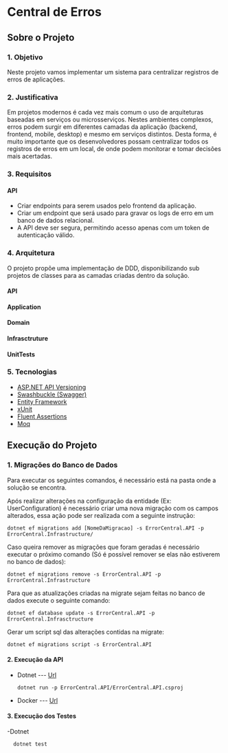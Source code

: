 
# Central de Erros

## Sobre o Projeto

### 1. Objetivo
Neste projeto vamos implementar um sistema para centralizar registros de erros de aplicações.

### 2. Justificativa
Em projetos modernos é cada vez mais comum o uso de arquiteturas baseadas em serviços ou microsserviços. 
Nestes ambientes complexos, erros podem surgir em diferentes camadas da aplicação (backend, frontend, mobile, desktop) e mesmo em serviços distintos. 
Desta forma, é muito importante que os desenvolvedores possam centralizar todos os registros de erros em um local, de onde podem monitorar e tomar decisões mais acertadas.

### 3. Requisitos

#### API
- Criar endpoints para serem usados pelo frontend da aplicação.
- Criar um endpoint que será usado para gravar os logs de erro em um banco de dados relacional.
- A API deve ser segura, permitindo acesso apenas com um token de autenticação válido.

### 4. Arquitetura

O projeto propõe uma implementação de DDD, disponibilizando sub projetos de classes para as camadas criadas dentro da solução.



#### API

#### Application

#### Domain

#### Infrasctruture

#### UnitTests

### 5. Tecnologias

- [ASP.NET API Versioning](https://github.com/microsoft/aspnet-api-versioning)
- [Swashbuckle (Swagger)](https://github.com/domaindrivendev/Swashbuckle.AspNetCore)
- [Entity Framework](https://docs.microsoft.com/pt-br/ef/)
- [xUnit](https://xunit.net/)
- [Fluent Assertions](https://fluentassertions.com/)
- [Moq](https://github.com/Moq/moq4/wiki/Quickstart)


## Execução do Projeto

### 1. Migrações do Banco de Dados

Para executar os seguintes comandos, é necessário está na pasta onde a solução se encontra.

Após realizar alterações na configuração da entidade (Ex: UserConfiguration) é necessário criar uma nova migração com os campos alterados, essa ação pode ser realizada com a seguinte instrução:

    dotnet ef migrations add [NomeDaMigracao] -s ErrorCentral.API -p ErrorCentral.Infrastructure/
    
Caso queira remover as migrações que foram geradas é necessário executar o próximo comando (Só é possível remover se elas não estiverem no banco de dados):

    dotnet ef migrations remove -s ErrorCentral.API -p ErrorCentral.Infrastructure
    
Para que as atualizações criadas na migrate sejam feitas no banco de dados execute o seguinte comando:

    dotnet ef database update -s ErrorCentral.API -p ErrorCentral.Infrasctructure
    
Gerar um script sql das alterações contidas na migrate:

    dotnet ef migrations script -s ErrorCentral.API
    
#### 2. Execução da API

- Dotnet --- [Url](https://localhost:5001)

      dotnet run -p ErrorCentral.API/ErrorCentral.API.csproj
      
- Docker --- [Url]()


#### 3. Execução dos Testes

-Dotnet

      dotnet test
